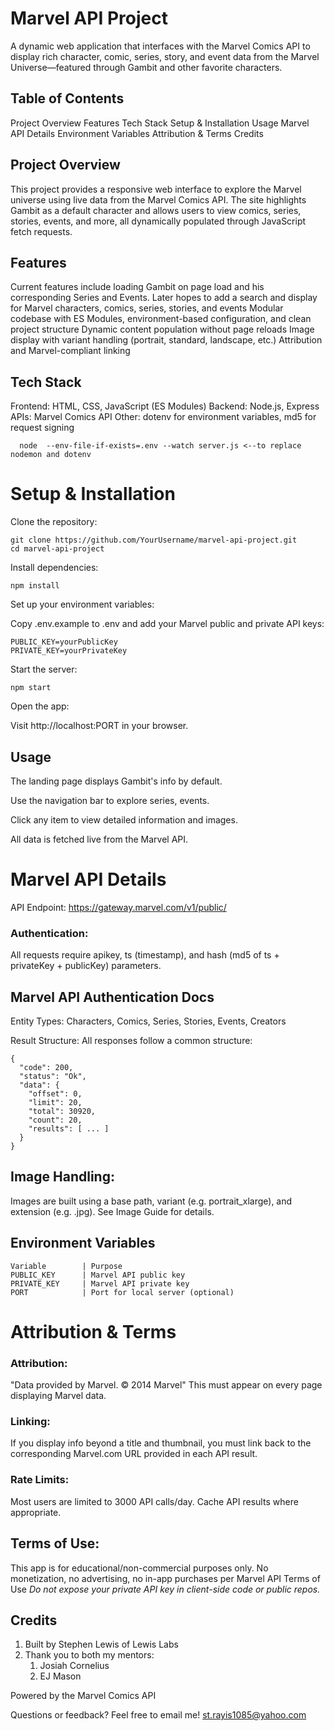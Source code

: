 # Marvel API Project

A dynamic web application that interfaces with the Marvel Comics API
to display rich character, comic, series, story, and event data from 
the Marvel Universe—featured through Gambit and other favorite characters.

## Table of Contents

Project Overview
Features
Tech Stack
Setup & Installation
Usage
Marvel API Details
Environment Variables
Attribution & Terms
Credits

## Project Overview

This project provides a responsive web interface to explore the Marvel universe using live data from the Marvel Comics API. The site highlights Gambit as a default character and allows users to view comics, series, stories, events, and more, all dynamically populated through JavaScript fetch requests.

## Features

Current features include loading Gambit on page load and his corresponding Series and Events.
Later hopes to add a search and display for Marvel characters, comics, series, stories, and events
Modular codebase with ES Modules, environment-based configuration, and clean project structure
Dynamic content population without page reloads
Image display with variant handling (portrait, standard, landscape, etc.)
Attribution and Marvel-compliant linking

## Tech Stack

Frontend: HTML, CSS, JavaScript (ES Modules)
Backend: Node.js, Express
APIs: Marvel Comics API
Other: dotenv for environment variables, md5 for request signing
```
  node  --env-file-if-exists=.env --watch server.js <--to replace nodemon and dotenv
```
# Setup & Installation

Clone the repository:
```
git clone https://github.com/YourUsername/marvel-api-project.git
cd marvel-api-project
```

Install dependencies:
```
npm install
```

Set up your environment variables:

Copy .env.example to .env and add your Marvel public and private API keys:
```
PUBLIC_KEY=yourPublicKey
PRIVATE_KEY=yourPrivateKey
```

Start the server:
```
npm start
```

Open the app:

Visit http://localhost:PORT in your browser.

## Usage

The landing page displays Gambit's info by default.

Use the navigation bar to explore series, events.

Click any item to view detailed information and images.

All data is fetched live from the Marvel API.

# Marvel API Details

API Endpoint: https://gateway.marvel.com/v1/public/

### Authentication:

All requests require apikey, ts (timestamp), and hash (md5 of ts + privateKey + publicKey) parameters.

## Marvel API Authentication Docs

Entity Types:
Characters, Comics, Series, Stories, Events, Creators

Result Structure:
All responses follow a common structure:
```
{
  "code": 200,
  "status": "Ok",
  "data": {
    "offset": 0,
    "limit": 20,
    "total": 30920,
    "count": 20,
    "results": [ ... ]
  }
}
```

## Image Handling:
Images are built using a base path, variant (e.g. portrait_xlarge), and extension (e.g. .jpg). See Image Guide
 for details.

## Environment Variables
```
Variable        | Purpose
PUBLIC_KEY      | Marvel API public key
PRIVATE_KEY 	| Marvel API private key
PORT 	        | Port for local server (optional)
```
# Attribution & Terms

### Attribution:
"Data provided by Marvel. © 2014 Marvel"
This must appear on every page displaying Marvel data.

### Linking:
If you display info beyond a title and thumbnail, you must link back to the corresponding Marvel.com URL provided in each API result.

### Rate Limits:
Most users are limited to 3000 API calls/day. Cache API results where appropriate.

## Terms of Use:

This app is for educational/non-commercial purposes only.
No monetization, no advertising, no in-app purchases per Marvel API Terms of Use
*Do not expose your private API key in client-side code or public repos.*

## Credits

1) Built by Stephen Lewis of Lewis Labs
2) Thank you to both my mentors: 
    1) Josiah Cornelius  
    2) EJ Mason 

Powered by the Marvel Comics API

Questions or feedback?
Feel free to email me!
st.rayis1085@yahoo.com

